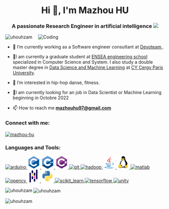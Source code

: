 
<h1 align="center">Hi 👋, I'm Mazhou HU</h1>
<h3 align="center">A passionate Research Engineer in artificial intelligence <img src="https://media.giphy.com/media/WUlplcMpOCEmTGBtBW/giphy.gif" width="40"> </h3>

<img align="right" alt="Coding" width ="400" src="https://hakuva.tech/wp-content/uploads/2020/11/sales-manager-openings.gif">
<p align="left"> <img src="https://komarev.com/ghpvc/?username=uhouhzam&label=Profile%20views&color=0e75b6&style=flat" alt="uhouhzam" /> </p>

- 🔭 I’m currently working as a Software engineer consultant at  <a href="https://france.devoteam.com/"> Devoteam </a> .

- 🌱I am currently a graduate student at <a href="https://www.ensea.fr/fr"> ENSEA engineering school </a> specialized in Computer Science and System. I also study a double master degree in <a href="https://depinfo.u-cergy.fr/master">Data Science and Machine Learning</a> at <a href="https://www.cyu.fr/"> CY Cergy Paris University</a>.

- 👀 I’m interested in hip-hop danse, fitness.

- 💞I am currently looking for an job in Data Scientist or Machine Learning beginning in Octobre 2022

- 📫 How to reach me **mazhouhu97@gmail.com**

<h3 align="left">Connect with me:</h3>
<p align="left">
<a href="https://linkedin.com/in/mazhou-hu" target="blank"><img align="center" src="https://raw.githubusercontent.com/rahuldkjain/github-profile-readme-generator/master/src/images/icons/Social/linked-in-alt.svg" alt="mazhou-hu" height="30" width="40" /></a>
</p>

<h3 align="left">Languages and Tools:</h3>
<p align="left"> <a href="https://www.arduino.cc/" target="_blank" rel="noreferrer"> <img src="https://cdn.worldvectorlogo.com/logos/arduino-1.svg" alt="arduino" width="40" height="40"/> </a> <a href="https://www.cprogramming.com/" target="_blank" rel="noreferrer"> <img src="https://raw.githubusercontent.com/devicons/devicon/master/icons/c/c-original.svg" alt="c" width="40" height="40"/> </a> <a href="https://www.w3schools.com/cpp/" target="_blank" rel="noreferrer"> <img src="https://raw.githubusercontent.com/devicons/devicon/master/icons/cplusplus/cplusplus-original.svg" alt="cplusplus" width="40" height="40"/> </a> <a href="https://www.w3schools.com/cs/" target="_blank" rel="noreferrer"> <img src="https://raw.githubusercontent.com/devicons/devicon/master/icons/csharp/csharp-original.svg" alt="csharp" width="40" height="40"/> </a> <a href="https://git-scm.com/" target="_blank" rel="noreferrer"> <img src="https://www.vectorlogo.zone/logos/git-scm/git-scm-icon.svg" alt="git" width="40" height="40"/> </a> <a href="https://hadoop.apache.org/" target="_blank" rel="noreferrer"> <img src="https://www.vectorlogo.zone/logos/apache_hadoop/apache_hadoop-icon.svg" alt="hadoop" width="40" height="40"/> </a> <a href="https://www.java.com" target="_blank" rel="noreferrer"> <img src="https://raw.githubusercontent.com/devicons/devicon/master/icons/java/java-original.svg" alt="java" width="40" height="40"/> </a> <a href="https://www.linux.org/" target="_blank" rel="noreferrer"> <img src="https://raw.githubusercontent.com/devicons/devicon/master/icons/linux/linux-original.svg" alt="linux" width="40" height="40"/> </a> <a href="https://www.mathworks.com/" target="_blank" rel="noreferrer"> <img src="https://upload.wikimedia.org/wikipedia/commons/2/21/Matlab_Logo.png" alt="matlab" width="40" height="40"/> </a> <a href="https://opencv.org/" target="_blank" rel="noreferrer"> <img src="https://www.vectorlogo.zone/logos/opencv/opencv-icon.svg" alt="opencv" width="40" height="40"/> </a> <a href="https://pandas.pydata.org/" target="_blank" rel="noreferrer"> <img src="https://raw.githubusercontent.com/devicons/devicon/2ae2a900d2f041da66e950e4d48052658d850630/icons/pandas/pandas-original.svg" alt="pandas" width="40" height="40"/> </a> <a href="https://www.python.org" target="_blank" rel="noreferrer"> <img src="https://raw.githubusercontent.com/devicons/devicon/master/icons/python/python-original.svg" alt="python" width="40" height="40"/> </a> <a href="https://scikit-learn.org/" target="_blank" rel="noreferrer"> <img src="https://upload.wikimedia.org/wikipedia/commons/0/05/Scikit_learn_logo_small.svg" alt="scikit_learn" width="40" height="40"/> </a> <a href="https://www.tensorflow.org" target="_blank" rel="noreferrer"> <img src="https://www.vectorlogo.zone/logos/tensorflow/tensorflow-icon.svg" alt="tensorflow" width="40" height="40"/> </a> <a href="https://unity.com/" target="_blank" rel="noreferrer"> <img src="https://www.vectorlogo.zone/logos/unity3d/unity3d-icon.svg" alt="unity" width="40" height="40"/> </a> </p>

<p><img align="left" src="https://github-readme-stats.vercel.app/api/top-langs?username=uhouhzam&show_icons=true&locale=en&layout=compact" alt="uhouhzam" /></p>

<p>&nbsp;<img align="center" src="https://github-readme-stats.vercel.app/api?username=uhouhzam&show_icons=true&locale=en" alt="uhouhzam" /></p>

<p><img align="center" src="https://github-readme-streak-stats.herokuapp.com/?user=uhouhzam&" alt="uhouhzam" /></p>

<!---
Uhouhzam/Uhouhzam is a ✨ special ✨ repository because its `README.md` (this file) appears on your GitHub profile.
You can click the Preview link to take a look at your changes.
--->

